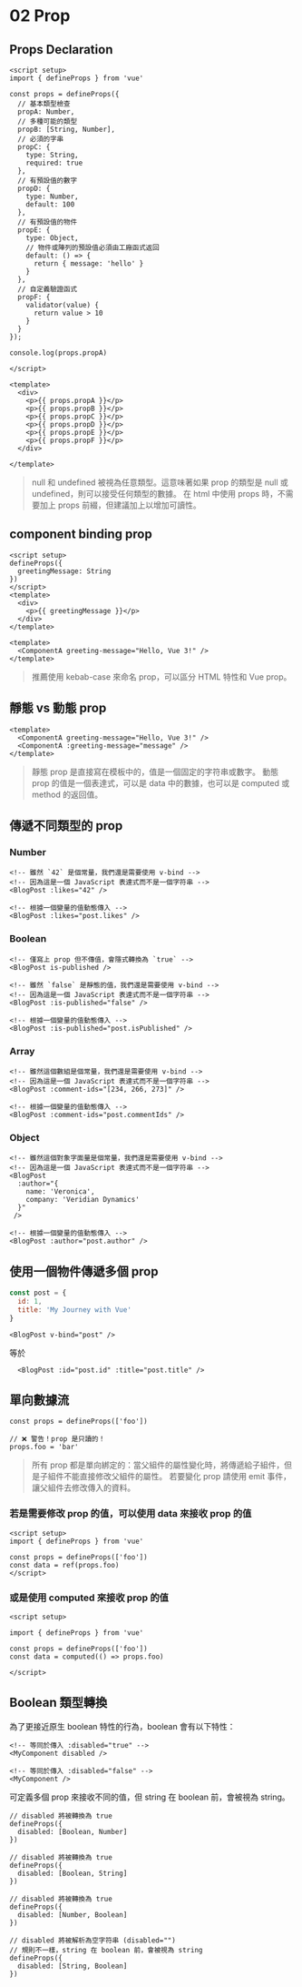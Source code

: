 # 02 Prop

## Props Declaration

```vue
<script setup>
import { defineProps } from 'vue'

const props = defineProps({
  // 基本類型檢查
  propA: Number,
  // 多種可能的類型
  propB: [String, Number],
  // 必須的字串
  propC: {
    type: String,
    required: true
  },
  // 有預設值的數字
  propD: {
    type: Number,
    default: 100
  },
  // 有預設值的物件
  propE: {
    type: Object,
    // 物件或陣列的預設值必須由工廠函式返回
    default: () => {
      return { message: 'hello' }
    }
  },
  // 自定義驗證函式
  propF: {
    validator(value) {
      return value > 10
    }
  }
});

console.log(props.propA)

</script>

<template>
  <div>
    <p>{{ props.propA }}</p>
    <p>{{ props.propB }}</p>
    <p>{{ props.propC }}</p>
    <p>{{ props.propD }}</p>
    <p>{{ props.propE }}</p>
    <p>{{ props.propF }}</p>
  </div>

</template>
```

> null 和 undefined 被視為任意類型。這意味著如果 prop 的類型是 null 或 undefined，則可以接受任何類型的數據。
> 在 html 中使用 props 時，不需要加上 props 前綴，但建議加上以增加可讀性。

## component binding prop

```vue
<script setup>
defineProps({
  greetingMessage: String
})
</script>
<template>
  <div>
    <p>{{ greetingMessage }}</p>
  </div>
</template>
```

```vue
<template>
  <ComponentA greeting-message="Hello, Vue 3!" />
</template>
```

> 推薦使用 kebab-case 來命名 prop，可以區分 HTML 特性和 Vue prop。

## 靜態 vs 動態 prop

```vue
<template>
  <ComponentA greeting-message="Hello, Vue 3!" />
  <ComponentA :greeting-message="message" />
</template>
```

> 靜態 prop 是直接寫在模板中的，值是一個固定的字符串或數字。
> 動態 prop 的值是一個表達式，可以是 data 中的數據，也可以是 computed 或 method 的返回值。

## 傳遞不同類型的 prop

### Number

```template
<!-- 雖然 `42` 是個常量，我們還是需要使用 v-bind -->
<!-- 因為這是一個 JavaScript 表達式而不是一個字符串 -->
<BlogPost :likes="42" />

<!-- 根據一個變量的值動態傳入 -->
<BlogPost :likes="post.likes" />
```

### Boolean

```template
<!-- 僅寫上 prop 但不傳值，會隱式轉換為 `true` -->
<BlogPost is-published />

<!-- 雖然 `false` 是靜態的值，我們還是需要使用 v-bind -->
<!-- 因為這是一個 JavaScript 表達式而不是一個字符串 -->
<BlogPost :is-published="false" />

<!-- 根據一個變量的值動態傳入 -->
<BlogPost :is-published="post.isPublished" />
```

### Array

```template
<!-- 雖然這個數組是個常量，我們還是需要使用 v-bind -->
<!-- 因為這是一個 JavaScript 表達式而不是一個字符串 -->
<BlogPost :comment-ids="[234, 266, 273]" />

<!-- 根據一個變量的值動態傳入 -->
<BlogPost :comment-ids="post.commentIds" />
```

### Object

```template
<!-- 雖然這個對象字面量是個常量，我們還是需要使用 v-bind -->
<!-- 因為這是一個 JavaScript 表達式而不是一個字符串 -->
<BlogPost
  :author="{
    name: 'Veronica',
    company: 'Veridian Dynamics'
  }"
 />

<!-- 根據一個變量的值動態傳入 -->
<BlogPost :author="post.author" />
```

## 使用一個物件傳遞多個 prop

```js
const post = {
  id: 1,
  title: 'My Journey with Vue'
}
```

```template
<BlogPost v-bind="post" />
```

等於
  
```template
  <BlogPost :id="post.id" :title="post.title" />
```

## 單向數據流

```vue
const props = defineProps(['foo'])

// ❌ 警告！prop 是只讀的！
props.foo = 'bar'
```

> 所有 prop 都是單向綁定的：當父組件的屬性變化時，將傳遞給子組件，但是子組件不能直接修改父組件的屬性。
> 若要變化 prop 請使用 emit 事件，讓父組件去修改傳入的資料。

### 若是需要修改 prop 的值，可以使用 data 來接收 prop 的值

```vue
<script setup>
import { defineProps } from 'vue'

const props = defineProps(['foo'])
const data = ref(props.foo)
</script>
```

### 或是使用 computed 來接收 prop 的值

```vue
<script setup>

import { defineProps } from 'vue'

const props = defineProps(['foo'])
const data = computed(() => props.foo)

</script>
```

## Boolean 類型轉換

為了更接近原生 boolean 特性的行為，boolean 會有以下特性：

```vue
<!-- 等同於傳入 :disabled="true" -->
<MyComponent disabled />

<!-- 等同於傳入 :disabled="false" -->
<MyComponent />
```

可定義多個 prop 來接收不同的值，但 string 在 boolean 前，會被視為 string。

```vue
// disabled 將被轉換為 true
defineProps({
  disabled: [Boolean, Number]
})
  
// disabled 將被轉換為 true
defineProps({
  disabled: [Boolean, String]
})
  
// disabled 將被轉換為 true
defineProps({
  disabled: [Number, Boolean]
})
  
// disabled 將被解析為空字符串 (disabled="")
// 規則不一樣，string 在 boolean 前，會被視為 string
defineProps({
  disabled: [String, Boolean]
})
```
